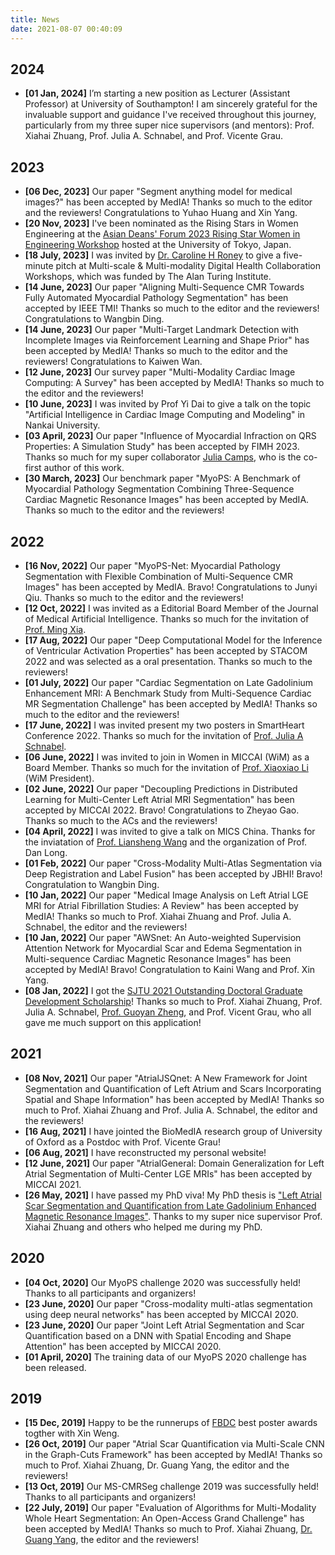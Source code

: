 ```yaml
---
title: News
date: 2021-08-07 00:40:09
---
```


## 2024

* **[01 Jan, 2024]** I’m starting a new position as Lecturer (Assistant Professor) at University of Southampton! I am sincerely grateful for the invaluable support and guidance I've received throughout this journey, particularly from my three super nice supervisors (and mentors): Prof. Xiahai Zhuang, Prof. Julia A. Schnabel, and Prof. Vicente Grau.

## 2023

* **[06 Dec, 2023]** Our paper "Segment anything model for medical images?" has been accepted by MedIA! Thanks so much to the editor and the reviewers! Congratulations to Yuhao Huang and Xin Yang.
* **[20 Nov, 2023]** I've been nominated as the Rising Stars in Women Engineering at the [Asian Deans' Forum 2023 Rising Star Women in Engineering Workshop](https://risingstarsasia.org/index.php) hosted at the University of Tokyo, Japan.
* **[18 July, 2023]** I was invited by [Dr. Caroline H Roney](https://www.sems.qmul.ac.uk/staff/c.roney) to give a five-minute pitch at Multi-scale & Multi-modality Digital Health Collaboration Workshops, which was funded by The Alan Turing Institute.
* **[14 June, 2023]** Our paper "Aligning Multi-Sequence CMR Towards Fully Automated Myocardial Pathology Segmentation" has been accepted by IEEE TMI! Thanks so much to the editor and the reviewers! Congratulations to Wangbin Ding.
* **[14 June, 2023]** Our paper "Multi-Target Landmark Detection with Incomplete Images via Reinforcement Learning and Shape Prior" has been accepted by MedIA! Thanks so much to the editor and the reviewers! Congratulations to Kaiwen Wan.
* **[12 June, 2023]** Our survey paper "Multi-Modality Cardiac Image Computing: A Survey" has been accepted by MedIA! Thanks so much to the editor and the reviewers!
* **[10 June, 2023]** I was invited by Prof Yi Dai to give a talk on the topic "Artificial Intelligence in Cardiac Image Computing and Modeling" in Nankai University.
* **[03 April, 2023]** Our paper "Influence of Myocardial Infraction on QRS Properties: A Simulation Study" has been accepted by FIMH 2023. Thanks so much for my super collaborator [Julia Camps](https://www.cs.ox.ac.uk/people/julia.camps/), who is the co-first author of this work.
* **[30 March, 2023]** Our benchmark paper "MyoPS: A Benchmark of Myocardial Pathology Segmentation Combining Three-Sequence Cardiac Magnetic Resonance Images" has been accepted by MedIA. Thanks so much to the editor and the reviewers!

## 2022

* **[16 Nov, 2022]** Our paper "MyoPS-Net: Myocardial Pathology Segmentation with Flexible Combination of Multi-Sequence CMR Images" has been accepted by MedIA. Bravo! Congratulations to Junyi Qiu. Thanks so much to the editor and the reviewers!
* **[12 Oct, 2022]** I was invited as a Editorial Board Member of the Journal of Medical Artificial Intelligence. Thanks so much for the invitation of [Prof. Ming Xia](https://me.sjtu.edu.cn/en/FullTimeTeacher/xiaxi.html).
* **[17 Aug, 2022]** Our paper "Deep Computational Model for the Inference of Ventricular Activation Properties" has been accepted by STACOM 2022 and was selected as a oral presentation. Thanks so much to the reviewers!
* **[01 July, 2022]** Our paper "Cardiac Segmentation on Late Gadolinium Enhancement MRI: A Benchmark Study from Multi-Sequence Cardiac MR Segmentation Challenge" has been accepted by MedIA! Thanks so much to the editor and the reviewers!
* **[17 June, 2022]** I was invited present my two posters in SmartHeart Conference 2022. Thanks so much for the invitation of [Prof. Julia A Schnabel](https://www.kcl.ac.uk/people/julia-a-schnabel).
* **[06 June, 2022]** I was invited to join in Women in MICCAI (WiM) as a Board Member. Thanks so much for the invitation of [Prof. Xiaoxiao Li](https://xxlya.github.io/xiaoxiao/) (WiM President).
* **[02 June, 2022]** Our paper "Decoupling Predictions in Distributed Learning for Multi-Center Left Atrial MRI Segmentation" has been accepted by MICCAI 2022. Bravo! Congratulations to Zheyao Gao. Thanks so much to the ACs and the reviewers!
* **[04 April, 2022]** I was invited to give a talk on MICS China. Thanks for the inviatation of [Prof. Liansheng Wang](https://informatics.xmu.edu.cn/en/info/1071/1172.htm) and the organization of Prof. Dan Long.
* **[01 Feb, 2022]** Our paper "Cross-Modality Multi-Atlas Segmentation via Deep Registration and Label Fusion" has been accepted by JBHI! Bravo! Congratulation to Wangbin Ding.
* **[10 Jan, 2022]** Our paper "Medical Image Analysis on Left Atrial LGE MRI for Atrial Fibrillation Studies: A Review" has been accepted by MedIA! Thanks so much to Prof. Xiahai Zhuang and Prof. Julia A. Schnabel, the editor and the reviewers!
* **[10 Jan, 2022]** Our paper "AWSnet: An Auto-weighted Supervision Attention Network for Myocardial Scar and Edema Segmentation in Multi-sequence Cardiac Magnetic Resonance Images" has been accepted by MedIA! Bravo! Congratulation to Kaini Wang and Prof. Xin Yang.
* **[08 Jan, 2022]** I got the [SJTU 2021 Outstanding Doctoral Graduate Development Scholarship](https://www.gs.sjtu.edu.cn/info/1136/8764.htm)! Thanks so much to Prof. Xiahai Zhuang, Prof. Julia A. Schnabel, [Prof. Guoyan Zheng](https://imr.sjtu.edu.cn/en/po_facultyv/519.html), and Prof. Vicent Grau, who all gave me much support on this application!

## 2021

* **[08 Nov, 2021]** Our paper "AtrialJSQnet: A New Framework for Joint Segmentation and Quantification of Left Atrium and Scars Incorporating Spatial and Shape Information" has been accepted by MedIA! Thanks so much to Prof. Xiahai Zhuang and Prof. Julia A. Schnabel, the editor and the reviewers!
* **[16 Aug, 2021]** I have jointed the BioMedIA research group of University of Oxford as a Postdoc with Prof. Vicente Grau!
* **[06 Aug, 2021]** I have reconstructed my personal website!
* **[12 June, 2021]** Our paper "AtrialGeneral: Domain Generalization for Left Atrial Segmentation of Multi-Center LGE MRIs" has been accepted by MICCAI 2021.
* **[26 May, 2021]** I have passed my PhD viva! My PhD thesis is ["Left Atrial Scar Segmentation and Quantification from Late Gadolinium Enhanced Magnetic Resonance Images"](https://drive.google.com/file/d/18T8i1J-tptPSHxcsVsCE_J6kfDVJizHS/view?usp=sharing). Thanks to my super nice supervisor Prof. Xiahai Zhuang and others who helped me during my PhD.

## 2020

* **[04 Oct, 2020]** Our MyoPS challenge 2020 was successfully held! Thanks to all participants and organizers!
* **[23 June, 2020]** Our paper "Cross-modality multi-atlas segmentation using deep neural networks" has been accepted by MICCAI 2020.
* **[23 June, 2020]** Our paper "Joint Left Atrial Segmentation and Scar Quantification based on a DNN with Spatial Encoding and Shape Attention" has been accepted by MICCAI 2020.
* **[01 April, 2020]** The training data of our MyoPS 2020 challenge has been released.

## 2019

* **[15 Dec, 2019]** Happy to be the runnerups of [FBDC](https://fbdc.fudan.edu.cn/wosterwwession/list.htm) best poster awards togther with Xin Weng.
* **[26 Oct, 2019]** Our paper "Atrial Scar Quantification via Multi-Scale CNN in the Graph-Cuts Framework" has been accepted by MedIA! Thanks so much to Prof. Xiahai Zhuang, Dr. Guang Yang, the editor and the reviewers!
* **[13 Oct, 2019]** Our MS-CMRSeg challenge 2019 was successfully held! Thanks to all participants and organizers!
* **[22 July, 2019]** Our paper "Evaluation of Algorithms for Multi-Modality Whole Heart Segmentation: An Open-Access Grand Challenge" has been accepted by MedIA! Thanks so much to Prof. Xiahai Zhuang, [Dr. Guang Yang](https://www.imperial.ac.uk/people/g.yang), the editor and the reviewers!